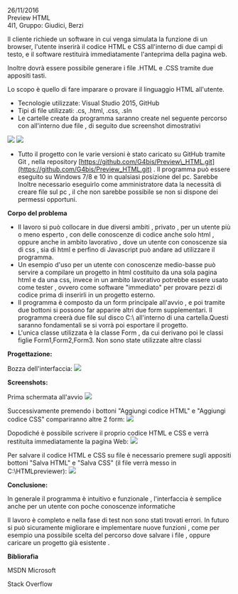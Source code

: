 26/11/2016<br />
Preview HTML<br />
4I1, Gruppo: Giudici, Berzi


Il cliente richiede un software in cui venga simulata la funzione di un browser, l&#39;utente inserirà il codice HTML e CSS all&#39;interno di due campi di testo, e  il software restituirà immediatamente l&#39;anteprima della pagina web.

Inoltre dovrà essere possibile generare i file .HTML e .CSS tramite due appositi tasti.

Lo scopo è quello di fare imparare o provare il linguaggio HTML all&#39;utente.

- Tecnologie utilizzate: Visual Studio 2015, GitHub
- Tipi di file utilizzati: .cs, .html, .css, .sln
-  Le cartelle create da programma saranno create nel seguente percorso con all&#39;interno due file , di seguito due screenshot dimostrativi

 ![](http://imageshack.com/a/img924/5885/kyIIF9.png)
 ![](http://imageshack.com/a/img922/5899/kswil3.png)
 
- Tutto il progetto con le varie versioni è stato caricato su GitHub tramite Git , nella repository [https://github.com/G4bis/Preview\_HTML.git](https://github.com/G4bis/Preview_HTML.git)  . Il programma può essere eseguito su Windows 7/8 e 10 in qualsiasi posizione del pc. Sarebbe Inoltre necessario eseguirlo come amministratore data la necessità di creare file sul pc , il che non sarebbe possibile se non si dispone dei permessi opportuni.

**Corpo del problema**

- Il lavoro si può collocare in due diversi ambiti , privato , per un utente più o meno esperto , con delle conoscenze di codice anche solo html , oppure anche in ambito lavorativo , dove un utente con conoscenze sia di css , sia di html e perfino di Javascript può andare ad utilizzare il programma.
- Un esempio d&#39;uso per un utente con conoscenze medio-basse può servire a compilare un progetto in html costituito da una sola pagina html e da una css, invece in un ambito lavorativo potrebbe essere usato come tester , ovvero come software &quot;immediato&quot; per provare pezzi di codice prima di inserirli in un progetto esterno.
- Il programma è composto da un form principale all&#39;avvio , e poi tramite due bottoni si possono far apparire altri due form supplementari. Il programma creerà due file sul disco C:\ all&#39;interno di una cartella.Questi saranno fondamentali se si vorrà poi esportare il progetto.
- L&#39;unica classe utilizzata è la classe Form , da cui derivano poi le classi figlie Form1,Form2,Form3. Non sono state utilizzate altre classi

**Progettazione:**

Bozza dell&#39;interfaccia: ![](http://imageshack.com/a/img921/5487/EUUABZ.jpg)

**Screenshots:**

Prima schermata all&#39;avvio
 ![](http://imageshack.com/a/img924/5306/UizhKj.jpg)
 
 Successivamente premendo i bottoni &quot;Aggiungi codice HTML&quot; e &quot;Aggiungi codice CSS&quot; compariranno altre 2 form:
 ![](http://imageshack.com/a/img922/2106/hOeXxl.jpg)
 
 Dopodiché è possibile scrivere il proprio codice HTML e CSS e verrà restituita immediatamente la pagina Web:
 ![](http://imageshack.com/a/img923/6448/rpYlSV.jpg)
 
 Per salvare il codice HTML e CSS su file è necessario premere sugli appositi bottoni &quot;Salva HTML&quot; e &quot;Salva CSS&quot; (il file verrà messo in C:\HTMLpreviewer): ![](http://imageshack.com/a/img923/5228/5HDQDu.jpg)


**Conclusione:**

In generale il programma è intuitivo e funzionale , l&#39;interfaccia è semplice anche per un utente con poche conoscenze informatiche

Il lavoro è completo e nella fase di test non sono stati trovati errori. In futuro si può sicuramente migliorare e implementare nuove funzioni , come per esempio una possibile scelta del percorso dove salvare i file , oppure caricare un progetto già esistente .

**Bibliorafia**

MSDN Microsoft

Stack Overflow
